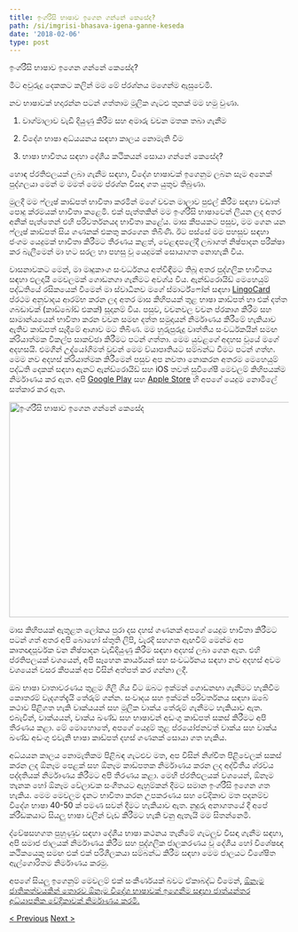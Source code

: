 ```yaml
---
title: ඉංග්රීසි භාෂාව ඉගෙන ගන්නේ කෙසේද?
path: /si/imgrisi-bhasava-igena-ganne-keseda
date: '2018-02-06'
type: post
---
```


ඉංග්රීසි භාෂාව ඉගෙන ගන්නේ කෙසේද?

මීට අවුරුදු දෙකකට කලින් මම මේ ප්රශ්නය මගෙන්ම ඇසුවෙමි.

නව භාෂාවක් හදාරන්න පටන් ගත්තාම මූලික ගැටළු තුනක් මම හමු වුණා.

1. වාග්මාලාව වැඩි දියුණු කිරීම සහ අමාරු වචන මතක තබා ගැනීම

2. විදේශ භාෂා අධ්යයනය සඳහා කාලය නොමැති වීම

3. භාෂා භාවිතය සඳහා දේශීය කථිකයන් සොයා ගන්නේ කෙසේද?

හොඳ ප්රතිඵලයක් ලබා ගැනීම සඳහා, විදේශ භාෂාවක් ඉගෙනුම ලබන සෑම අනෙක් පුද්ගලයා මෙන් ම මමත් මෙම ප්රශ්න විසඳා ගත යුතුව තිබුණා.

මුලදී මම ෆ්ලෑෂ් කාඩ්පත් භාවිතා කරමින් මගේ වචන මාලාව පුළුල් කිරීම සඳහා වඩාත් පොදු ක්රමයක් භාවිතා කළෙමි. එක් පැත්තකින් මම ඉංග්රීසි භාෂාවෙන් ලියන ලද අතර අනික් පැත්තෙන් එහි පරිවර්තනයද භාවිතා කළේය. මාස කීපයකට පසුව, මම ගෙන යන ෆ්ලෑෂ් කාඩ්පත් සිය ගණනක් එකතු කරගෙන තිබිණි. ඊට පස්සේ මම පහසුව සඳහා ජංගම යෙදුමක් භාවිතා කිරීමට තීරණය කළත්, වෙළඳපලේදී ලබාගත් නිෂ්පාදන පරීක්ෂා කර බැලීමෙන් මා හට සරල හා පහසු වූ යෙදුමක් සොයාගත නොහැකි විය.

වාසනාවකට මෙන්, මා මෘදුකාංග සංවර්ධනය අත්විඳීමට තිබූ අතර පුද්ගලික භාවිතය සඳහා ඵලදායී මෙවලමක් ගොඩනගා ගැනීමට අවශ්ය විය. ඇන්ඩ්රොයිඩ් මෙහෙයුම් පද්ධතියේ රසිකයෙක් වීමෙන් මා ස්වාධීනව මගේ ස්මාර්ට්ෆෝන් සඳහා <a href="https://lingocard.com">LingoCard</a> ප්රථම අනුවාදය ආරම්භ කරන ලද අතර මාස කිහිපයක් තුළ භාෂා කාඩ්පත් හා එක් දත්ත ගබඩාවක් (කාඩ්බෝඩ් එකක්) සූදානම් විය. පසුව, වචනවල වචන ප්රකාශ කිරීම සහ සාමාන්යයෙන් භාවිතා කරන වචන සමඟ දත්ත සමුදායන් නිර්මාණය කිරීමේ හැකියාව ඇතිව කාඩ්පත් සෑදීමේ ආශාව මට තිබිණ. මම හුරුපුරුදු වෘත්තීය සංවර්ධකයින් සමඟ ක්රියාත්මක විකල්ප සාකච්ඡා කිරීමට පටන් ගත්තා. මෙම යුවළගේ අදහස වූයේ මගේ අදහසයි. එමගින් උද්යෝගිමත් වූවන් මෙම ව්යාපෘතියට සම්බන්ධ වීමට පටන් ගත්හ. මෙම නව අදහස් ක්රියාත්මක කිරීමෙන් පසුව අප නවතා නොකරන අතරම මෙහෙයුම් පද්ධති දෙකක් සඳහා ඇනට් ඇන්ඩ්රොයිඩ් සහ iOS තවත් සුවිශේෂී මෙවලම් කිහිපයක්ම නිර්මාණය කර ඇත. අපි <a href="https://play.google.com/store/apps/details?id=com.lingocard.lingocard">Google Play</a> සහ <a href="https://itunes.apple.com/us/app/lingocard/id1217076835?mt=8">Apple Store</a> හි අපගේ යෙදුම නොමිලේ සත්කාර කර ඇත.

<img class="aligncenter wp-image-5587" src="../images/2018/01/LigoCard-App-small.png" alt="ඉංග්රීසි භාෂාව ඉගෙන ගන්නේ කෙසේද" width="973" height="388" />

මාස කිහිපයක් ඇතුළත ලෝකය පුරා දස දහස් ගණනක් අපගේ යෙදුම භාවිතා කිරීමට පටන් ගත් අතර අපි බොහෝ ස්තුති ලිපි, වැරදි සහගත ඇඟවීම් මෙන්ම අප කෘතඥපූර්වක වන නිෂ්පාදන වැඩිදියුණු කිරීම සඳහා අදහස් ලබා ගෙන ඇත. එහි ප්රතිපලයක් වශයෙන්, අපි සෑහෙන කාර්යයන් සහ සංවර්ධනය සඳහා නව අදහස් අවම වශයෙන් වසර කීපයක් අප විසින් අත්පත් කර ගන්නා ලදී.

ඔබ භාෂා වාතාවරණය තුළම ගිලී ගිය විට ඔබට ඉක්මන් ගොඩනඟා ගැනීමට හැකිවීම කොතරම් වැදගත්දැයි තේරුම් ගන්න. සංවාදය සහ ඉක්මන් පරිවර්තනය සඳහා ඔබේ කථාව පිළිගත හැකි වාක්යයන් සහ මූලික වාක්ය තේරුම් ගැනීමට හැකියාව ඇත. එබැවින්, වාක්යයන්, වාක්ය ඛණ්ඩ සහ භාෂාවන් අඩංගු කාඩ්පත් සකස් කිරීමට අපි තීරණය කළා. මේ මොහොතේ, අපගේ යෙදුම් තුළ ප්රයෝජනවත් වාක්ය සහ වාක්ය ඛණ්ඩ අඩංගු එවැනි භාෂා කාඩ්පත් දහස් ගණනක් සොයා ගත හැකිය.

අධ්යයන කාලය නොමැතිකම පිළිබඳ ගැටළුව මත, අප විසින් නිශ්චිත පිළිවෙලක් සකස් කරන ලද ඕනෑම පෙළක් සහ ඕනෑම කාඩ්පතක නිර්මාණය කරන ලද අද්විතීය ශ්රව්ය පද්දතියක් නිර්මාණය කිරීමට අපි තීරණය කළා. මෙහි ප්රතිඵලයක් වශයෙන්, ඕනෑම තැනක හෝ ඕනෑම වේලාවක සංගීතයට ඇහුම්කන් දීමට සමාන ඉංග්රීසි ඉගෙන ගත හැකිය. මෙම මෙවලම දැනට භාවිතා කරන උපකරණය සහ වේදිකාව මත පදනම්ව විදේශ භාෂා 40-50 ක් පමණ සවන් දීමට හැකියාව ඇත. නුදුරු අනාගතයේ දී අපේ ක්රීඩකයාට සියලු භාෂා වලින් වැඩ කිරීමට හැකි වනු ඇතැයි මම සිතන්නෙමි.

ද්වේෂසහගත පුහුණුව සඳහා දේශීය භාෂා කථනය තැනීමේ ගැටලුව විසඳා ගැනීම සඳහා, අපි සමාජ ජාලයක් නිර්මාණය කිරීම සහ පුද්ගලික ජාලකරණය වූ දේශීය හෝ විශේෂඥ කථිකයෙකු සමඟ එක් එක් පරිශීලකයා සම්බන්ධ කිරීම සඳහා මෙම ජාලයට විශේෂිත ඇල්ගොරිතම නිර්මාණය කරමු.

අපගේ සියලු ඉගෙනුම් මෙවලම් එක් සංකීර්ණයක් බවට ඒකාබද්ධ වීමෙන්, <a href="https://lingocard.com">ඕනෑම ජාතිකත්වයකින් තොරව ඕනෑම විදේශ භාෂාවක් ඉගෙනීම සඳහා ජාත්යන්තර අධ්යාපනික වේදිකාවක් නිර්මාණය කරමි.</a>

<a href="/si/bhavitaya-sandaha-desiya-kathikayan-soya-ganne-keseda">< Previous</a> <a href="/si/bhasa-kadpat">Next ></a>